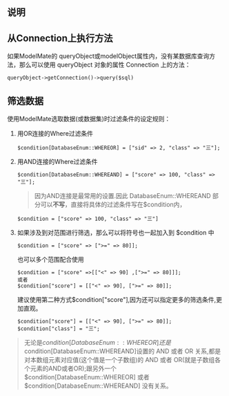 说明
--

## 从Connection上执行方法

如果ModelMate的 queryObject或modelObject属性内，没有某数据库查询方法，那么可以使用 queryObject 对象的属性 Connection 上的方法：

```shell
queryObject->getConnection()->query($sql)
```

## 筛选数据

使用ModelMate选取数据(或数据集)时过滤条件的设定规则：

1. 用OR连接的Where过滤条件
   ```shell
   $condition[DatabaseEnum::WHEREOR] = ["sid" => 2, "class" => "三"];
   ```
2. 用AND连接的Where过滤条件
   ```shell
   $condition[DatabaseEnum::WHEREAND] = ["score" => 100, "class" => "三"];
   ```
   > 因为AND连接是最常用的设置.因此 DatabaseEnum::WHEREAND 部分可以**不写**，直接将具体的过滤条件写在$condition内，
   ```shell
   $condition = ["score" => 100, "class" => "三"]
   ```

3. 如果涉及到对范围进行筛选，那么可以将符号也一起加入到 $condition 中
   ```shell
   $condition = ["score" => [">=" => 80]];
   ```
   也可以多个范围配合使用
   ```shell
   $condition = ["score" =>[["<" => 90] ,[">=" => 80]]];
   或者
   $condition["score"] = [["<" => 90], [">=" => 80]];
   ```
   建议使用第二种方式$condition["score"],因为还可以指定更多的筛选条件,更加直观。
   ```shell
   $condition["score"] = [["<" => 90], [">=" => 80]];
   $condition["class"] = "三";
   ```

> 无论是$condition[DatabaseEnum::WHEREOR] 还是$condition[DatabaseEnum::WHEREAND]设置的 AND 或者 OR 关系,都是对本数组元素对应值(这个值是一个子数组)的 AND 或者 OR(就是子数组各个元素的AND或者OR);跟另外一个$condition[DatabaseEnum::WHEREOR] 或者 $condition[DatabaseEnum::WHEREAND] 没有关系。

